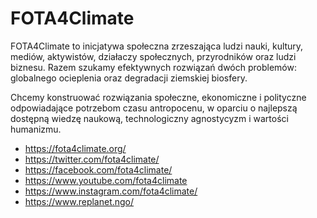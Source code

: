 # FOTA4Climate

FOTA4Climate to inicjatywa społeczna zrzeszająca ludzi nauki, kultury, mediów, aktywistów, działaczy społecznych, przyrodników oraz ludzi biznesu. Razem szukamy efektywnych rozwiązań dwóch problemów: globalnego ocieplenia oraz degradacji ziemskiej biosfery.

Chcemy konstruować rozwiązania społeczne, ekonomiczne i polityczne odpowiadające potrzebom czasu antropocenu, w oparciu o najlepszą dostępną wiedzę naukową, technologiczny agnostycyzm i wartości humanizmu.

- https://fota4climate.org/
- https://twitter.com/fota4climate/
- https://facebook.com/fota4climate/
- https://www.youtube.com/fota4climate
- https://www.instagram.com/fota4climate/
- https://www.replanet.ngo/
